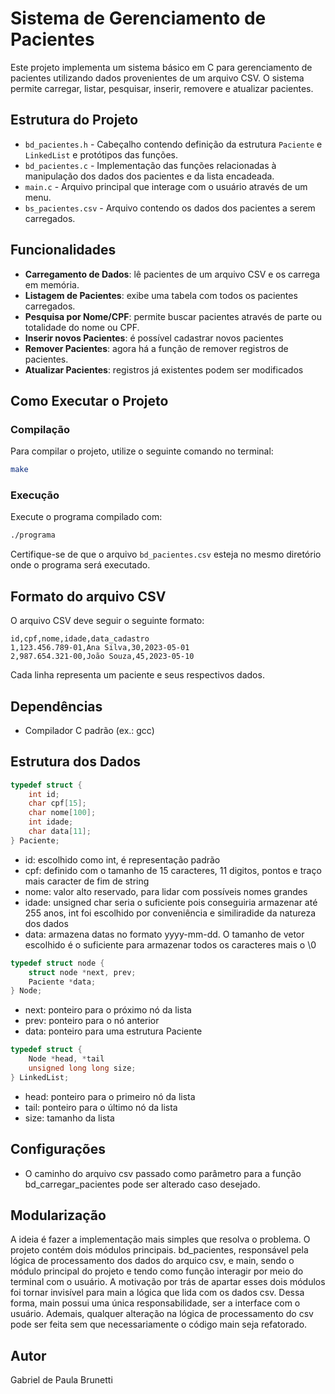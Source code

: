 # Sistema de Gerenciamento de Pacientes

Este projeto implementa um sistema básico em C para gerenciamento de pacientes utilizando dados provenientes de um arquivo CSV. O sistema permite carregar, listar, pesquisar, inserir, removere e atualizar pacientes.

## Estrutura do Projeto

* `bd_pacientes.h` - Cabeçalho contendo definição da estrutura `Paciente` e `LinkedList` e protótipos das funções.
* `bd_pacientes.c` - Implementação das funções relacionadas à manipulação dos dados dos pacientes e da lista encadeada.
* `main.c` - Arquivo principal que interage com o usuário através de um menu.
* `bs_pacientes.csv` - Arquivo contendo os dados dos pacientes a serem carregados.

## Funcionalidades

* **Carregamento de Dados**: lê pacientes de um arquivo CSV e os carrega em memória.
* **Listagem de Pacientes**: exibe uma tabela com todos os pacientes carregados.
* **Pesquisa por Nome/CPF**: permite buscar pacientes através de parte ou totalidade do nome ou CPF.
* **Inserir novos Pacientes**: é possível cadastrar novos pacientes
* **Remover Pacientes**: agora há a função de remover registros de pacientes.
* **Atualizar Pacientes**: registros já existentes podem ser modificados

## Como Executar o Projeto

### Compilação

Para compilar o projeto, utilize o seguinte comando no terminal:

```bash
make
```

### Execução

Execute o programa compilado com:

```bash
./programa
```

Certifique-se de que o arquivo `bd_pacientes.csv` esteja no mesmo diretório onde o programa será executado.

## Formato do arquivo CSV

O arquivo CSV deve seguir o seguinte formato:

```csv
id,cpf,nome,idade,data_cadastro
1,123.456.789-01,Ana Silva,30,2023-05-01
2,987.654.321-00,João Souza,45,2023-05-10
```

Cada linha representa um paciente e seus respectivos dados.

## Dependências

* Compilador C padrão (ex.: gcc)

## Estrutura dos Dados

```c
typedef struct {
    int id;
    char cpf[15];
    char nome[100];
    int idade;
    char data[11];
} Paciente;
```
- id: escolhido como int, é representação padrão
- cpf: definido com o tamanho de 15 caracteres, 11 digitos, pontos e traço mais caracter de fim de string
- nome: valor alto reservado, para lidar com possíveis nomes grandes
- idade: unsigned char seria o suficiente pois conseguiria armazenar até 255 anos, int foi escolhido por conveniência e similiradide da natureza dos dados
- data: armazena datas no formato yyyy-mm-dd. O tamanho de vetor escolhido é o suficiente para armazenar todos os caracteres mais o \0

```c
typedef struct node {
    struct node *next, prev;
    Paciente *data;
} Node;
```
- next: ponteiro para o próximo nó da lista
- prev: ponteiro para o nó anterior
- data: ponteiro para uma estrutura Paciente

```c
typedef struct {
    Node *head, *tail
    unsigned long long size;
} LinkedList;
```
- head: ponteiro para o primeiro nó da lista
- tail: ponteiro para o último nó da lista
- size: tamanho da lista

## Configurações

- O caminho do arquivo csv passado como parâmetro para a função bd_carregar_pacientes pode ser alterado caso desejado.

## Modularização

A ideia é fazer a implementação mais simples que resolva o problema. O projeto contém dois módulos principais. bd_pacientes, responsável pela lógica de processamento dos dados do arquico csv, e main, sendo o módulo principal do projeto e tendo como função interagir por meio do terminal com o usuário. A motivação por trás de apartar esses dois módulos foi tornar invisível para main a lógica que lida com os dados csv. Dessa forma, main possui uma única responsabilidade, ser a interface com o usuário. Ademais, qualquer alteração na lógica de processamento do csv pode ser feita sem que necessariamente o código main seja refatorado.

## Autor

Gabriel de Paula Brunetti


